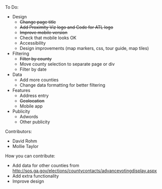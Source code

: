 To Do:
* Design
	* ~~Change page title~~
	* ~~Add Proximity Viz logo and Code for ATL logo~~
	* ~~Improve mobile version~~
	* Check that mobile looks OK
	* Accessibility
	* Design improvements (map markers, css, tour guide, map tiles)
* Filtering
	* ~~Filter by county~~
	* Move county selection to separate page or div
	* Filter by date
* Data
	* Add more counties
	* Change data formatting for better filtering
* Features
	* Address entry 
	* ~~Geolocation~~
	* Mobile app 
* Publicity
	* Adwords
	* Other publicity


Contributors:
* David Rohm
* Mollie Taylor


How you can contribute:
* Add data for other counties from http://sos.ga.gov/elections/countycontacts/advancevotingdisplay.aspx
* Add extra functionality
* Improve design